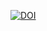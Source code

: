 

[![DOI](https://zenodo.org/badge/DOI/10.5281/zenodo.10890031.svg)](https://doi.org/10.5281/zenodo.10890031)


